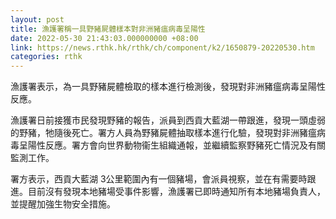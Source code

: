 ```yaml
---
layout: post
title: 漁護署稱一具野豬屍體樣本對非洲豬瘟病毒呈陽性
date: 2022-05-30 21:43:03.000000000 +08:00
link: https://news.rthk.hk/rthk/ch/component/k2/1650879-20220530.htm
categories: rthk
---
```


漁護署表示，為一具野豬屍體檢取的樣本進行檢測後，發現對非洲豬瘟病毒呈陽性反應。

漁護署日前接獲市民發現野豬的報告，派員到西貢大藍湖一帶跟進，發現一頭虛弱的野豬，牠隨後死亡。署方人員為野豬屍體抽取樣本進行化驗，發現對非洲豬瘟病毒呈陽性反應。署方會向世界動物衞生組織通報，並繼續監察野豬死亡情況及有關監測工作。

署方表示，西貢大藍湖 3公里範圍內有一個豬場，會派員視察，並在有需要時跟進。目前沒有發現本地豬場受事件影響，漁護署已即時通知所有本地豬場負責人，並提醒加強生物安全措施。

